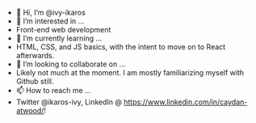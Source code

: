 - 👋 Hi, I’m @ivy-ikaros
- 👀 I’m interested in ...
- Front-end web development
- 🌱 I’m currently learning ...
- HTML, CSS, and JS basics, with the intent to move on to React afterwards.
- 💞️ I’m looking to collaborate on ...
- Likely not much at the moment. I am mostly familiarizing myself with Github still.
- 📫 How to reach me ...
- Twitter @ikaros-ivy, LinkedIn @ https://www.linkedin.com/in/caydan-atwood/!

<!---
ivy-ikaros/ivy-ikaros is a ✨ special ✨ repository because its `README.md` (this file) appears on your GitHub profile.
You can click the Preview link to take a look at your changes.
--->
